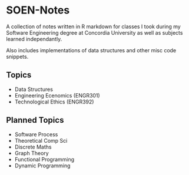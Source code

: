 # SOEN-Notes
A collection of notes written in R markdown for classes I took during my Software Engineering degree at Concordia University as well as subjects learned independantly.

Also includes implementations of data structures and other misc code snippets.

## Topics

* Data Structures
* Engineering Ecenomics (ENGR301)
* Technological Ethics (ENGR392)

## Planned Topics

* Software Process
* Theoretical Comp Sci
* Discrete Maths
* Graph Theory
* Functional Programming
* Dynamic Programming
